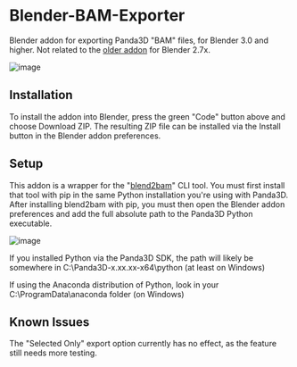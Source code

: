 # Blender-BAM-Exporter
Blender addon for exporting Panda3D "BAM" files, for Blender 3.0 and higher. Not related to the [older addon](https://github.com/tobspr/Panda3D-Bam-Exporter) for Blender 2.7x.

![image](https://user-images.githubusercontent.com/88953117/234097061-e53c0eca-93bf-4ee5-bf7d-9b55262ab46b.png)

## Installation
To install the addon into Blender, press the green "Code" button above and choose Download ZIP. The resulting ZIP file can be installed via the Install button in the Blender addon preferences.

## Setup
This addon is a wrapper for the "[blend2bam](https://github.com/Moguri/blend2bam)" CLI tool. You must first install that tool with pip in the same Python installation you're using with Panda3D. After installing blend2bam with pip, you must then open the Blender addon preferences and add the full absolute path to the Panda3D Python executable.

![image](https://user-images.githubusercontent.com/88953117/234090186-fd363cbc-f718-463a-8519-b8455dda9150.png)

If you installed Python via the Panda3D SDK, the path will likely be somewhere in C:\Panda3D-x.xx.xx-x64\python (at least on Windows)

If using the Anaconda distribution of Python, look in your C:\ProgramData\anaconda folder (on Windows)

## Known Issues
The "Selected Only" export option currently has no effect, as the feature still needs more testing.
